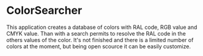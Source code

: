 # ColorSearcher
This application creates a database of colors with RAL code, RGB value and CMYK value. Than with a search permits to resolve the RAL code in the others values of the color.
It's not finished and there is a limited number of colors at the moment, but being open scource it can be easily customize.
